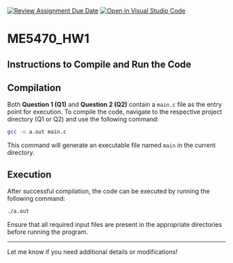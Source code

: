 [![Review Assignment Due Date](https://classroom.github.com/assets/deadline-readme-button-22041afd0340ce965d47ae6ef1cefeee28c7c493a6346c4f15d667ab976d596c.svg)](https://classroom.github.com/a/kYo2JgSk)
[![Open in Visual Studio Code](https://classroom.github.com/assets/open-in-vscode-2e0aaae1b6195c2367325f4f02e2d04e9abb55f0b24a779b69b11b9e10269abc.svg)](https://classroom.github.com/online_ide?assignment_repo_id=17683483&assignment_repo_type=AssignmentRepo)

# ME5470_HW1

## Instructions to Compile and Run the Code

## Compilation

Both **Question 1 (Q1)** and **Question 2 (Q2)** contain a `main.c` file as the entry point for execution. To compile the code, navigate to the respective project directory (Q1 or Q2) and use the following command:

```bash
gcc -o a.out main.c
```

This command will generate an executable file named `main` in the current directory.

## Execution

After successful compilation, the code can be executed by running the following command:

```bash
./a.out
```

Ensure that all required input files are present in the appropriate directories before running the program.

---

Let me know if you need additional details or modifications!
